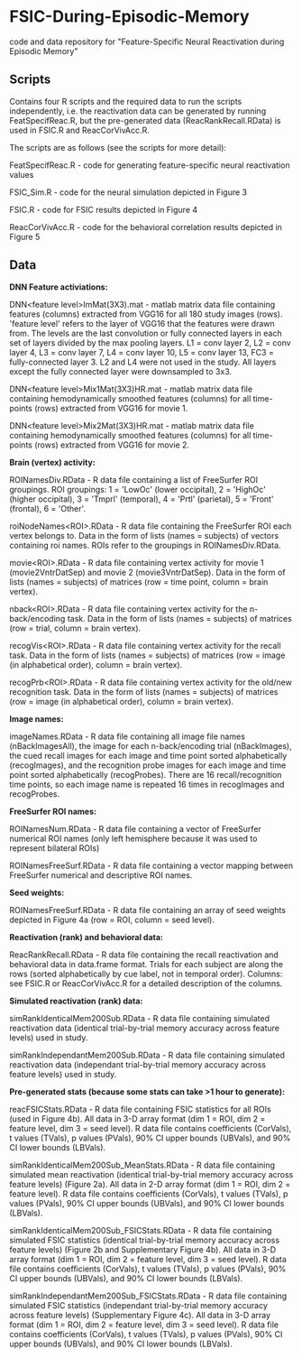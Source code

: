 # FSIC-During-Episodic-Memory
code and data repository for "Feature-Specific Neural Reactivation during Episodic Memory"

## Scripts

Contains four R scripts and the required data to run the scripts independently, i.e. the reactivation data can be generated by running FeatSpecifReac.R, but the pre-generated data (ReacRankRecall.RData) is used in FSIC.R and ReacCorVivAcc.R.

The scripts are as follows (see the scripts for more detail):

FeatSpecifReac.R - code for generating feature-specific neural reactivation values

FSIC_Sim.R - code for the neural simulation depicted in Figure 3

FSIC.R - code for FSIC results depicted in Figure 4

ReacCorVivAcc.R - code for the behavioral correlation results depicted in Figure 5


## Data

<b>DNN Feature activiations:</b>

DNN\<feature level\>ImMat(3X3).mat - matlab matrix data file containing features (columns) extracted from VGG16 for all 180 study images (rows). 'feature level' refers to the layer of VGG16 that the features were drawn from. The levels are the last convolution or fully connected layers in each set of layers divided by the max pooling layers. L1 = conv layer 2, L2 = conv layer 4, L3 = conv layer 7, L4 = conv layer 10, L5 = conv layer 13, FC3 = fully-connected layer 3. L2 and L4 were not used in the study. All layers except the fully connected layer were downsampled to 3x3.

DNN\<feature level\>Mix1Mat(3X3)HR.mat - matlab matrix data file containing hemodynamically smoothed features (columns) for all time-points (rows) extracted from VGG16 for movie 1.

DNN\<feature level\>Mix2Mat(3X3)HR.mat - matlab matrix data file containing hemodynamically smoothed features (columns) for all time-points (rows) extracted from VGG16 for movie 2.

<b>Brain (vertex) activity:</b>

ROINamesDiv.RData - R data file containing a list of FreeSurfer ROI groupings. ROI groupings: 1 = 'LowOc' (lower occipital), 2 = 'HighOc' (higher occipital), 3 = 'Tmprl' (temporal), 4 = 'Prtl' (parietal), 5 = 'Front' (frontal), 6 = 'Other'.

roiNodeNames\<ROI\>.RData - R data file containing the FreeSurfer ROI each vertex belongs to. Data in the form of lists (names = subjects) of vectors containing roi names. ROIs refer to the groupings in ROINamesDiv.RData.

movie\<ROI\>.RData - R data file containing vertex activity for movie 1 (movie2VntrDatSep) and movie 2 (movie3VntrDatSep). Data in the form of lists (names = subjects) of matrices (row = time point, column = brain vertex).

nback\<ROI\>.RData - R data file containing vertex activity for the n-back/encoding task. Data in the form of lists (names = subjects) of matrices (row = trial, column = brain vertex).

recogVis\<ROI\>.RData - R data file containing vertex activity for the recall task. Data in the form of lists (names = subjects) of matrices (row = image (in alphabetical order), column = brain vertex).

recogPrb\<ROI\>.RData - R data file containing vertex activity for the old/new recognition task. Data in the form of lists (names = subjects) of matrices (row = image (in alphabetical order), column = brain vertex).

<b>Image names:</b>

imageNames.RData - R data file containing all image file names (nBackImagesAll), the image for each n-back/encoding trial (nBackImages), the cued recall images for each image and time point sorted alphabetically (recogImages), and the recognition probe images for each image and time point sorted alphabetically (recogProbes). There are 16 recall/recognition time points, so each image name is repeated 16 times in recogImages and recogProbes.

<b>FreeSurfer ROI names:</b>

ROINamesNum.RData - R data file containing a vector of FreeSurfer numerical ROI names (only left hemisphere because it was used to represent bilateral ROIs)

ROINamesFreeSurf.RData - R data file containing a vector mapping between FreeSurfer numerical and descriptive ROI names.

<b>Seed weights:</b>

ROINamesFreeSurf.RData - R data file containing an array of seed weights depicted in Figure 4a (row = ROI, column = seed level).

<b>Reactivation (rank) and behavioral data:</b>

ReacRankRecall.RData - R data file containing the recall reactivation and behavioral data in data.frame format. Trials for each subject are along the rows (sorted alphabetically by cue label, not in temporal order). Columns: see FSIC.R or ReacCorVivAcc.R for a detailed description of the columns.

<b>Simulated reactivation (rank) data:</b>

simRankIdenticalMem200Sub.RData - R data file containing simulated reactivation data (identical trial-by-trial memory accuracy across feature levels) used in study.

simRankIndependantMem200Sub.RData - R data file containing simulated reactivation data (independant trial-by-trial memory accuracy across feature levels) used in study.

<b>Pre-generated stats (because some stats can take >1 hour to generate):</b>

reacFSICStats.RData - R data file containing FSIC statistics for all ROIs (used in Figure 4b). All data in 3-D array format (dim 1 = ROI, dim 2 = feature level, dim 3 = seed level). R data file contains coefficients (CorVals), t values (TVals), p values (PVals), 90% CI upper bounds (UBVals), and 90% CI lower bounds (LBVals).

simRankIdenticalMem200Sub_MeanStats.RData - R data file containing simulated mean reactivation (identical trial-by-trial memory accuracy across feature levels) (Figure 2a). All data in 2-D array format (dim 1 = ROI, dim 2 = feature level). R data file contains coefficients (CorVals), t values (TVals), p values (PVals), 90% CI upper bounds (UBVals), and 90% CI lower bounds (LBVals).

simRankIdenticalMem200Sub_FSICStats.RData - R data file containing simulated FSIC statistics (identical trial-by-trial memory accuracy across feature levels) (Figure 2b and Supplementary Figure 4b). All data in 3-D array format (dim 1 = ROI, dim 2 = feature level, dim 3 = seed level). R data file contains coefficients (CorVals), t values (TVals), p values (PVals), 90% CI upper bounds (UBVals), and 90% CI lower bounds (LBVals).

simRankIndependantMem200Sub_FSICStats.RData - R data file containing simulated FSIC statistics (independant trial-by-trial memory accuracy across feature levels) (Supplementary Figure 4c). All data in 3-D array format (dim 1 = ROI, dim 2 = feature level, dim 3 = seed level). R data file contains coefficients (CorVals), t values (TVals), p values (PVals), 90% CI upper bounds (UBVals), and 90% CI lower bounds (LBVals).
